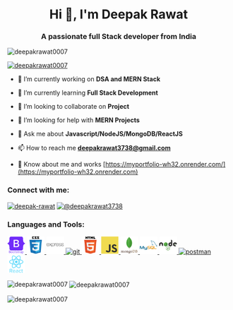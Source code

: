 <h1 align="center">Hi 👋, I'm Deepak Rawat</h1>
<h3 align="center">A passionate full Stack developer from India</h3>

<p align="left"> <img src="https://komarev.com/ghpvc/?username=deepakrawat0007&label=Profile%20views&color=0e75b6&style=flat" alt="deepakrawat0007" /> </p>

<p align="left"> <a href="https://github.com/ryo-ma/github-profile-trophy"><img src="https://github-profile-trophy.vercel.app/?username=deepakrawat0007" alt="deepakrawat0007" /></a> </p>

- 🔭 I’m currently working on **DSA and MERN Stack**

- 🌱 I’m currently learning **Full Stack Development**

- 👯 I’m looking to collaborate on **Project**

- 🤝 I’m looking for help with **MERN Projects**

- 💬 Ask me about **Javascript/NodeJS/MongoDB/ReactJS**

- 📫 How to reach me **deepakrawat3738@gmail.com**

- 📄 Know about me and works [https://myportfolio-wh32.onrender.com/](https://myportfolio-wh32.onrender.com)

<h3 align="left">Connect with me:</h3>
<p align="left">
<a href="https://linkedin.com/in/deepak-rawat" target="blank"><img align="center" src="https://raw.githubusercontent.com/rahuldkjain/github-profile-readme-generator/master/src/images/icons/Social/linked-in-alt.svg" alt="deepak-rawat" height="30" width="40" /></a>
<a href="https://www.hackerrank.com/@deepakrawat3738" target="blank"><img align="center" src="https://raw.githubusercontent.com/rahuldkjain/github-profile-readme-generator/master/src/images/icons/Social/hackerrank.svg" alt="@deepakrawat3738" height="30" width="40" /></a>
</p>

<h3 align="left">Languages and Tools:</h3>
<p align="left"> <a href="https://getbootstrap.com" target="_blank" rel="noreferrer"> <img src="https://raw.githubusercontent.com/devicons/devicon/master/icons/bootstrap/bootstrap-plain-wordmark.svg" alt="bootstrap" width="40" height="40"/> </a> <a href="https://www.w3schools.com/css/" target="_blank" rel="noreferrer"> <img src="https://raw.githubusercontent.com/devicons/devicon/master/icons/css3/css3-original-wordmark.svg" alt="css3" width="40" height="40"/> </a> <a href="https://expressjs.com" target="_blank" rel="noreferrer"> <img src="https://raw.githubusercontent.com/devicons/devicon/master/icons/express/express-original-wordmark.svg" alt="express" width="40" height="40"/> </a> <a href="https://git-scm.com/" target="_blank" rel="noreferrer"> <img src="https://www.vectorlogo.zone/logos/git-scm/git-scm-icon.svg" alt="git" width="40" height="40"/> </a> <a href="https://www.w3.org/html/" target="_blank" rel="noreferrer"> <img src="https://raw.githubusercontent.com/devicons/devicon/master/icons/html5/html5-original-wordmark.svg" alt="html5" width="40" height="40"/> </a> <a href="https://developer.mozilla.org/en-US/docs/Web/JavaScript" target="_blank" rel="noreferrer"> <img src="https://raw.githubusercontent.com/devicons/devicon/master/icons/javascript/javascript-original.svg" alt="javascript" width="40" height="40"/> </a> <a href="https://www.mongodb.com/" target="_blank" rel="noreferrer"> <img src="https://raw.githubusercontent.com/devicons/devicon/master/icons/mongodb/mongodb-original-wordmark.svg" alt="mongodb" width="40" height="40"/> </a> <a href="https://www.mysql.com/" target="_blank" rel="noreferrer"> <img src="https://raw.githubusercontent.com/devicons/devicon/master/icons/mysql/mysql-original-wordmark.svg" alt="mysql" width="40" height="40"/> </a> <a href="https://nodejs.org" target="_blank" rel="noreferrer"> <img src="https://raw.githubusercontent.com/devicons/devicon/master/icons/nodejs/nodejs-original-wordmark.svg" alt="nodejs" width="40" height="40"/> </a> <a href="https://postman.com" target="_blank" rel="noreferrer"> <img src="https://www.vectorlogo.zone/logos/getpostman/getpostman-icon.svg" alt="postman" width="40" height="40"/> </a> <a href="https://reactjs.org/" target="_blank" rel="noreferrer"> <img src="https://raw.githubusercontent.com/devicons/devicon/master/icons/react/react-original-wordmark.svg" alt="react" width="40" height="40"/> </a> </p>

<p><img align="left" src="https://github-readme-stats.vercel.app/api/top-langs?username=deepakrawat0007&show_icons=true&locale=en&layout=compact" alt="deepakrawat0007" /></p>

<p>&nbsp;<img align="center" src="https://github-readme-stats.vercel.app/api?username=deepakrawat0007&show_icons=true&locale=en" alt="deepakrawat0007" /></p>

<p><img align="center" src="https://github-readme-streak-stats.herokuapp.com/?user=deepakrawat0007&" alt="deepakrawat0007" /></p>
